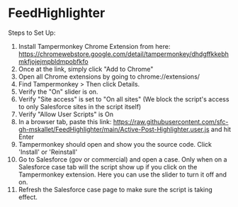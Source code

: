 # FeedHighlighter

Steps to Set Up:

1. Install Tampermonkey Chrome Extension from here: https://chromewebstore.google.com/detail/tampermonkey/dhdgffkkebhmkfjojejmpbldmpobfkfo
2. Once at the link, simply click "Add to Chrome"
3. Open all Chrome extensions by going to chrome://extensions/
4. Find Tampermonkey > Then click Details.
5. Verify the "On" slider is on.
6. Verify "Site access" is set to "On all sites" (We block the script's access to only Salesforce sites in the script itself)
7. Verify "Allow User Scripts" is On
8. In a browser tab, paste this link: https://raw.githubusercontent.com/sfc-gh-mskallet/FeedHighlighter/main/Active-Post-Highlighter.user.js and hit Enter
9. Tampermonkey should open and show you the source code. Click 'Install' or 'Reinstall'
13. Go to Salesforce (gov or commercial) and open a case. Only when on a Salesforce case tab will the script show up if you click on the Tampermonkey extension. Here you can use the slider to turn it off and on.
14. Refresh the Salesforce case page to make sure the script is taking effect.
